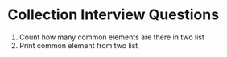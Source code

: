 # **Collection Interview Questions**

1. Count how many common elements are there in two list
2. Print common element from two list